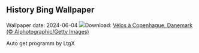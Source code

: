 ## History Bing Wallpaper
Wallpaper date: 2024-06-04
![](https://www.bing.com/th?id=OHR.CopenhagenBicycles_FR-CA1813399714_UHD.jpg&w=1000)Download: [Vélos à Copenhague, Danemark (© Alphotographic/Getty Images)](https://www.bing.com/th?id=OHR.CopenhagenBicycles_FR-CA1813399714_UHD.jpg)

Auto get programm by LtgX
